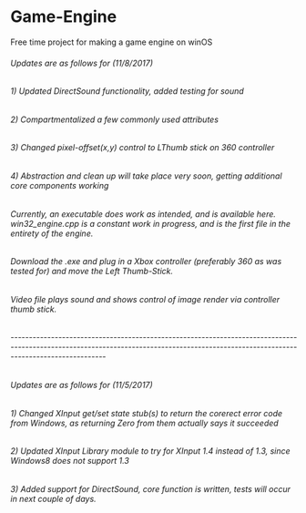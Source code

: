 # Game-Engine
Free time project for making a game engine on winOS

###### Updates are as follows for (11/8/2017)

###### 1) Updated DirectSound functionality, added testing for sound
###### 2) Compartmentalized a few commonly used attributes
###### 3) Changed pixel-offset(x,y) control to LThumb stick on 360 controller
###### 4) Abstraction and clean up will take place very soon, getting additional core components working

######  Currently, an executable does work as intended, and is available here. win32_engine.cpp is a constant work in progress, and is the first file in the entirety of the engine.

###### Download the .exe and plug in a Xbox controller (preferably 360 as was tested for) and move the Left Thumb-Stick.
###### Video file plays sound and shows control of image render via controller thumb stick.

###### --------------------------------------------------------------------------------------------------------------------------------------------------------------------------------------

###### Updates are as follows for (11/5/2017)

###### 1) Changed XInput get/set state stub(s) to return the corerect error code from Windows, as returning Zero from them actually says it succeeded
###### 2) Updated XInput Library module to try for XInput 1.4 instead of 1.3, since Windows8 does not support 1.3
###### 3) Added support for DirectSound, core function is written, tests will occur in next couple of days.
